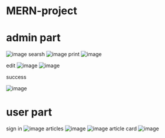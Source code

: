 # MERN-project
# admin part 

![image](https://user-images.githubusercontent.com/79280888/166091711-88a38f8f-ae6d-4692-b75b-396f0240e505.png)
searsh 
![image](https://user-images.githubusercontent.com/79280888/166091762-2955eda7-34b3-4ffc-82b7-208ff6ad7c7b.png)
print 
![image](https://user-images.githubusercontent.com/79280888/166091776-7d2ed722-6e9d-4bff-b827-bbc0dd819f83.png)

edit 
![image](https://user-images.githubusercontent.com/79280888/166091721-8e4c9854-0c37-4d63-9c2b-4f4124b5bf1c.png)
![image](https://user-images.githubusercontent.com/79280888/166091726-10764419-0737-48b1-a285-e52a6b1dd5ca.png)

success

![image](https://user-images.githubusercontent.com/79280888/166091733-f8482129-88d3-4946-a9fb-04afc9b411f6.png)



# user part 

sign in 
![image](https://user-images.githubusercontent.com/79280888/166091810-68907b25-c9d3-4312-9beb-3bb9a604dadd.png)
articles 
![image](https://user-images.githubusercontent.com/79280888/166091822-63cc39cd-2745-49c6-86d0-3523e506e84f.png)
 ![image](https://user-images.githubusercontent.com/79280888/166091832-15fbc0af-f44f-47b6-b100-98535d9e9cdc.png)
article card 
![image](https://user-images.githubusercontent.com/79280888/166091841-6509b09b-c625-4f27-afe1-338ba7143438.png)

